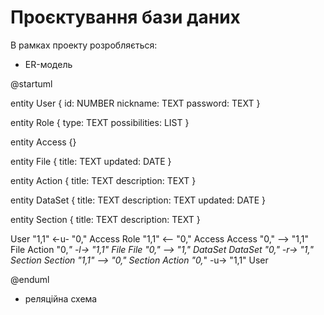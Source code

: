# Проєктування бази даних

В рамках проекту розробляється:
- ER-модель

@startuml

entity User {
    id: NUMBER
    nickname: TEXT
    password: TEXT
}

entity Role {
type: TEXT
possibilities: LIST
}

entity Access {}

entity File {
title: TEXT
updated: DATE
}

entity Action {
title: TEXT
description: TEXT
}

entity DataSet {
title: TEXT
description: TEXT
updated: DATE
}

entity Section {
title: TEXT
description: TEXT
}

User "1,1" <-u- "0," Access
Role "1,1" <-- "0," Access
Access "0," --> "1,1" File
Action "0,*" -l-> "1,1" File
File "0," --> "1," DataSet
DataSet "0," -r-> "1," Section
Section "1,1" --> "0," Section
Action "0,*" -u-> "1,1" User

@enduml

- реляційна схема
